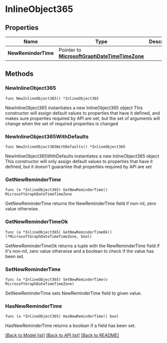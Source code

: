 # InlineObject365

## Properties

Name | Type | Description | Notes
------------ | ------------- | ------------- | -------------
**NewReminderTime** | Pointer to [**MicrosoftGraphDateTimeTimeZone**](MicrosoftGraphDateTimeTimeZone.md) |  | [optional] 

## Methods

### NewInlineObject365

`func NewInlineObject365() *InlineObject365`

NewInlineObject365 instantiates a new InlineObject365 object
This constructor will assign default values to properties that have it defined,
and makes sure properties required by API are set, but the set of arguments
will change when the set of required properties is changed

### NewInlineObject365WithDefaults

`func NewInlineObject365WithDefaults() *InlineObject365`

NewInlineObject365WithDefaults instantiates a new InlineObject365 object
This constructor will only assign default values to properties that have it defined,
but it doesn't guarantee that properties required by API are set

### GetNewReminderTime

`func (o *InlineObject365) GetNewReminderTime() MicrosoftGraphDateTimeTimeZone`

GetNewReminderTime returns the NewReminderTime field if non-nil, zero value otherwise.

### GetNewReminderTimeOk

`func (o *InlineObject365) GetNewReminderTimeOk() (*MicrosoftGraphDateTimeTimeZone, bool)`

GetNewReminderTimeOk returns a tuple with the NewReminderTime field if it's non-nil, zero value otherwise
and a boolean to check if the value has been set.

### SetNewReminderTime

`func (o *InlineObject365) SetNewReminderTime(v MicrosoftGraphDateTimeTimeZone)`

SetNewReminderTime sets NewReminderTime field to given value.

### HasNewReminderTime

`func (o *InlineObject365) HasNewReminderTime() bool`

HasNewReminderTime returns a boolean if a field has been set.


[[Back to Model list]](../README.md#documentation-for-models) [[Back to API list]](../README.md#documentation-for-api-endpoints) [[Back to README]](../README.md)


